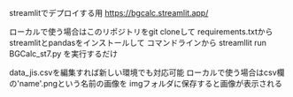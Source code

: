 streamlitでデプロイする用
https://bgcalc.streamlit.app/


ローカルで使う場合はこのリポジトリをgit cloneして
requirements.txtからstreamlitとpandasをインストールして
コマンドラインから
streamllit run BGCalc_st7.py
を実行するだけ

data_jis.csvを編集すれば新しい環境でも対応可能
ローカルで使う場合はcsv欄の'name'.pngという名前の画像を
imgフォルダに保存すると画像が表示される
